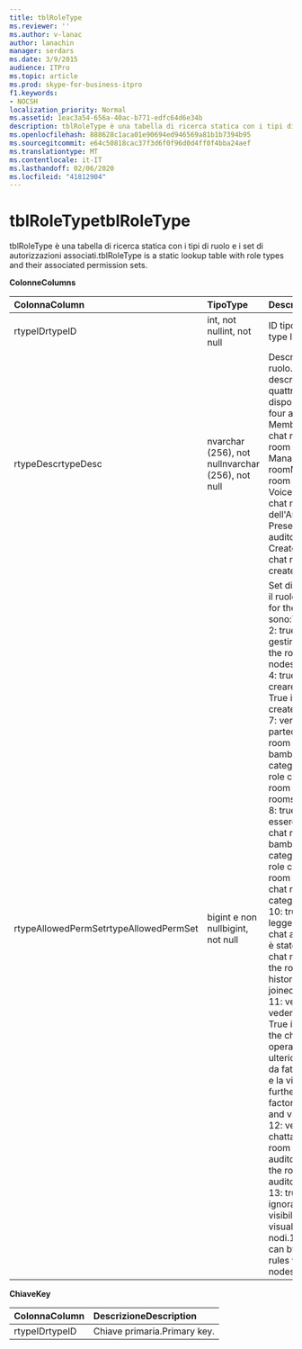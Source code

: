 ```yaml
---
title: tblRoleType
ms.reviewer: ''
ms.author: v-lanac
author: lanachin
manager: serdars
ms.date: 3/9/2015
audience: ITPro
ms.topic: article
ms.prod: skype-for-business-itpro
f1.keywords:
- NOCSH
localization_priority: Normal
ms.assetid: 1eac3a54-656a-40ac-b771-edfc64d6e34b
description: tblRoleType è una tabella di ricerca statica con i tipi di ruolo e i set di autorizzazioni associati.
ms.openlocfilehash: 888628c1aca01e90694ed946569a81b1b7394b95
ms.sourcegitcommit: e64c50818cac37f3d6f0f96d0d4ff0f4bba24aef
ms.translationtype: MT
ms.contentlocale: it-IT
ms.lasthandoff: 02/06/2020
ms.locfileid: "41812904"
---
```

# <a name="tblroletype"></a><span data-ttu-id="ce6df-103">tblRoleType</span><span class="sxs-lookup"><span data-stu-id="ce6df-103">tblRoleType</span></span>
 
<span data-ttu-id="ce6df-104">tblRoleType è una tabella di ricerca statica con i tipi di ruolo e i set di autorizzazioni associati.</span><span class="sxs-lookup"><span data-stu-id="ce6df-104">tblRoleType is a static lookup table with role types and their associated permission sets.</span></span>
  
<span data-ttu-id="ce6df-105">**Colonne**</span><span class="sxs-lookup"><span data-stu-id="ce6df-105">**Columns**</span></span>

|<span data-ttu-id="ce6df-106">**Colonna**</span><span class="sxs-lookup"><span data-stu-id="ce6df-106">**Column**</span></span>|<span data-ttu-id="ce6df-107">**Tipo**</span><span class="sxs-lookup"><span data-stu-id="ce6df-107">**Type**</span></span>|<span data-ttu-id="ce6df-108">**Descrizione**</span><span class="sxs-lookup"><span data-stu-id="ce6df-108">**Description**</span></span>|
|:-----|:-----|:-----|
|<span data-ttu-id="ce6df-109">rtypeID</span><span class="sxs-lookup"><span data-stu-id="ce6df-109">rtypeID</span></span>  <br/> |<span data-ttu-id="ce6df-110">int, not null</span><span class="sxs-lookup"><span data-stu-id="ce6df-110">int, not null</span></span>  <br/> |<span data-ttu-id="ce6df-111">ID tipo di ruolo.</span><span class="sxs-lookup"><span data-stu-id="ce6df-111">Role type ID.</span></span>  <br/> |
|<span data-ttu-id="ce6df-112">rtypeDesc</span><span class="sxs-lookup"><span data-stu-id="ce6df-112">rtypeDesc</span></span>  <br/> |<span data-ttu-id="ce6df-113">nvarchar (256), not null</span><span class="sxs-lookup"><span data-stu-id="ce6df-113">nvarchar (256), not null</span></span>  <br/> | <span data-ttu-id="ce6df-114">Descrizione del tipo di ruolo.</span><span class="sxs-lookup"><span data-stu-id="ce6df-114">Role type description.</span></span> <span data-ttu-id="ce6df-115">Esistono quattro ruoli disponibili:</span><span class="sxs-lookup"><span data-stu-id="ce6df-115">There are four available roles:</span></span> <br/>  <span data-ttu-id="ce6df-116">Membro: membro della chat room</span><span class="sxs-lookup"><span data-stu-id="ce6df-116">Member: Chat room member</span></span> <br/>  <span data-ttu-id="ce6df-117">Manager: gestione chat room</span><span class="sxs-lookup"><span data-stu-id="ce6df-117">Manager: Chat room manager</span></span> <br/>  <span data-ttu-id="ce6df-118">Voiced: relatore per una chat room dell'Auditorium</span><span class="sxs-lookup"><span data-stu-id="ce6df-118">Voiced: Presenter for an auditorium chat room</span></span> <br/>  <span data-ttu-id="ce6df-119">Creatore: può creare chat room</span><span class="sxs-lookup"><span data-stu-id="ce6df-119">Creator: Can create chat rooms</span></span> <br/> |
|<span data-ttu-id="ce6df-120">rtypeAllowedPermSet</span><span class="sxs-lookup"><span data-stu-id="ce6df-120">rtypeAllowedPermSet</span></span>  <br/> |<span data-ttu-id="ce6df-121">bigint e non null</span><span class="sxs-lookup"><span data-stu-id="ce6df-121">bigint, not null</span></span>  <br/> | <span data-ttu-id="ce6df-122">Set di autorizzazioni per il ruolo.</span><span class="sxs-lookup"><span data-stu-id="ce6df-122">Permission set for the role.</span></span> <span data-ttu-id="ce6df-123">I bit usati sono:</span><span class="sxs-lookup"><span data-stu-id="ce6df-123">The used bits are:</span></span> <br/>  <span data-ttu-id="ce6df-124">2: true se il ruolo può gestire i nodi.</span><span class="sxs-lookup"><span data-stu-id="ce6df-124">2: True if the role can manage nodes.</span></span> <br/>  <span data-ttu-id="ce6df-125">4: true se il ruolo può creare nodi figlio.</span><span class="sxs-lookup"><span data-stu-id="ce6df-125">4: True if the role can create children nodes.</span></span> <br/>  <span data-ttu-id="ce6df-126">7: vero se il ruolo può partecipare a una chat room (o chat room per bambini di una categoria).</span><span class="sxs-lookup"><span data-stu-id="ce6df-126">7: True if the role can join a chat room (or children chat rooms of a category).</span></span> <br/>  <span data-ttu-id="ce6df-127">8: true se il ruolo può essere chattato in una chat room o in chat per bambini di una categoria.</span><span class="sxs-lookup"><span data-stu-id="ce6df-127">8: True if the role can chat in a chat room (or in children chat rooms of a category).</span></span> <br/>  <span data-ttu-id="ce6df-128">10: true se il ruolo può leggere la cronologia chat anche quando non è stato aggiunto a una chat room.</span><span class="sxs-lookup"><span data-stu-id="ce6df-128">10: True if the role can read chat history even when not joined to a chat room.</span></span> <br/>  <span data-ttu-id="ce6df-129">11: vero se il ruolo può vedere la chat room.</span><span class="sxs-lookup"><span data-stu-id="ce6df-129">11: True if the role can see the chat room.</span></span> <span data-ttu-id="ce6df-130">(Questa operazione viene ulteriormente affinata da fattori come l'ambito e la visibilità).</span><span class="sxs-lookup"><span data-stu-id="ce6df-130">(This is further refined by factors such as scope and visibility.)</span></span> <br/>  <span data-ttu-id="ce6df-131">12: vero se il ruolo può chattare in una chat room di un auditorium.</span><span class="sxs-lookup"><span data-stu-id="ce6df-131">12: True if the role can chat in an auditorium chat room.</span></span> <br/>  <span data-ttu-id="ce6df-132">13: true se il ruolo può ignorare le regole di visibilità durante la visualizzazione dei nodi.</span><span class="sxs-lookup"><span data-stu-id="ce6df-132">13: True if the role can bypass visibility rules when viewing nodes.</span></span> <br/> |
   
<span data-ttu-id="ce6df-133">**Chiave**</span><span class="sxs-lookup"><span data-stu-id="ce6df-133">**Key**</span></span>

|<span data-ttu-id="ce6df-134">**Colonna**</span><span class="sxs-lookup"><span data-stu-id="ce6df-134">**Column**</span></span>|<span data-ttu-id="ce6df-135">**Descrizione**</span><span class="sxs-lookup"><span data-stu-id="ce6df-135">**Description**</span></span>|
|:-----|:-----|
|<span data-ttu-id="ce6df-136">rtypeID</span><span class="sxs-lookup"><span data-stu-id="ce6df-136">rtypeID</span></span>  <br/> |<span data-ttu-id="ce6df-137">Chiave primaria.</span><span class="sxs-lookup"><span data-stu-id="ce6df-137">Primary key.</span></span>  <br/> |
   

